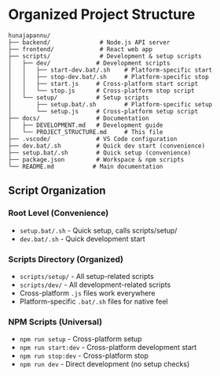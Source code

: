 # Organized Project Structure

```
hunajapannu/
├── backend/              # Node.js API server
├── frontend/             # React web app
├── scripts/              # Development & setup scripts
│   ├── dev/             # Development scripts
│   │   ├── start-dev.bat/.sh    # Platform-specific start
│   │   ├── stop-dev.bat/.sh     # Platform-specific stop  
│   │   ├── start.js     # Cross-platform start script
│   │   └── stop.js      # Cross-platform stop script
│   └── setup/           # Setup scripts
│       ├── setup.bat/.sh        # Platform-specific setup
│       └── setup.js     # Cross-platform setup script
├── docs/                # Documentation
│   ├── DEVELOPMENT.md   # Development guide
│   └── PROJECT_STRUCTURE.md     # This file
├── .vscode/             # VS Code configuration
├── dev.bat/.sh          # Quick dev start (convenience)
├── setup.bat/.sh        # Quick setup (convenience)  
├── package.json         # Workspace & npm scripts
└── README.md           # Main documentation
```

## Script Organization

### **Root Level (Convenience)**
- `setup.bat/.sh` - Quick setup, calls scripts/setup/
- `dev.bat/.sh` - Quick development start

### **Scripts Directory (Organized)**
- `scripts/setup/` - All setup-related scripts
- `scripts/dev/` - All development-related scripts
- Cross-platform `.js` files work everywhere
- Platform-specific `.bat/.sh` files for native feel

### **NPM Scripts (Universal)**
- `npm run setup` - Cross-platform setup
- `npm run start:dev` - Cross-platform development start
- `npm run stop:dev` - Cross-platform stop
- `npm run dev` - Direct development (no setup checks)
